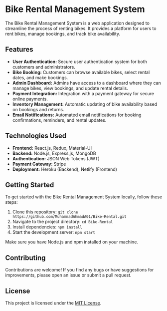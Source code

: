 # Bike Rental Management System

The Bike Rental Management System is a web application designed to streamline the process of renting bikes. It provides a platform for users to rent bikes, manage bookings, and track bike availability.

## Features

- **User Authentication:** Secure user authentication system for both customers and administrators.
- **Bike Booking:** Customers can browse available bikes, select rental dates, and make bookings.
- **Admin Dashboard:** Admins have access to a dashboard where they can manage bikes, view bookings, and update rental details.
- **Payment Integration:** Integration with a payment gateway for secure online payments.
- **Inventory Management:** Automatic updating of bike availability based on bookings and returns.
- **Email Notifications:** Automated email notifications for booking confirmations, reminders, and rental updates.

## Technologies Used

- **Frontend:** React.js, Redux, Material-UI
- **Backend:** Node.js, Express.js, MongoDB
- **Authentication:** JSON Web Tokens (JWT)
- **Payment Gateway:** Stripe
- **Deployment:** Heroku (Backend), Netlify (Frontend)

## Getting Started

To get started with the Bike Rental Management System locally, follow these steps:

1. Clone this repository: `git clone https://github.com/MuhammadAhmadA01/Bike-Rental.git`
2. Navigate to the project directory: `cd Bike-Rental`
3. Install dependencies: `npm install`
4. Start the development server: `npm start`

Make sure you have Node.js and npm installed on your machine.

## Contributing

Contributions are welcome! If you find any bugs or have suggestions for improvements, please open an issue or submit a pull request. 

## License

This project is licensed under the [MIT License](LICENSE).
